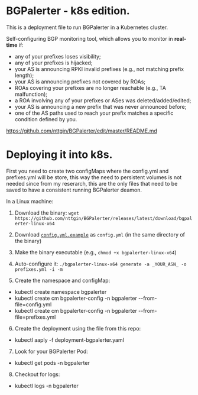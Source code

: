 # BGPalerter - k8s edition.
This is a deployment file to run BGPalerter in a Kubernetes cluster.


Self-configuring BGP monitoring tool, which allows you to monitor in **real-time** if:
* any of your prefixes loses visibility;
* any of your prefixes is hijacked;
* your AS is announcing RPKI invalid prefixes (e.g., not matching prefix length);
* your AS is announcing prefixes not covered by ROAs;
* ROAs covering your prefixes are no longer reachable (e.g., TA malfunction);
* a ROA involving any of your prefixes or ASes was deleted/added/edited;
* your AS is announcing a new prefix that was never announced before;
* one of the AS paths used to reach your prefix matches a specific condition defined by you.

https://github.com/nttgin/BGPalerter/edit/master/README.md

# Deploying it into k8s.

First you need to create two configMaps where the config.yml and prefixes.yml will be store, this way the need to persistent volumes is not needed since from my reserarch, this are the only files that need to be saved to have a consistent running BGPalerter deamon.

In a Linux machine:

1. Download the binary:  `wget https://github.com/nttgin/BGPalerter/releases/latest/download/bgpalerter-linux-x64`

2. Download [`config.yml.example`](https://raw.githubusercontent.com/nttgin/BGPalerter/master/config.yml.example) as `config.yml` (in the same directory of the binary)

3. Make the binary executable (e.g., `chmod +x bgpalerter-linux-x64`)

4. Auto-configure it: `./bgpalerter-linux-x64 generate -a _YOUR_ASN_ -o prefixes.yml -i -m` 

5. Create the namespace and configMap: 
* kubectl create namespace bgpalerter
* kubectl create cm bgpalerter-config -n bgpalerter --from-file=config.yml
* kubectl create cm bgpalerter-config -n bgpalerter --from-file=prefixes.yml

6. Create the deployment using the file from this repo:
* kubectl aaply -f deployment-bgpalerter.yaml

7. Look for your BGPalerter Pod:
* kubectl get pods -n bgpalerter

8. Checkout for logs:
* kubectl logs <pods> -n bgpalerter




